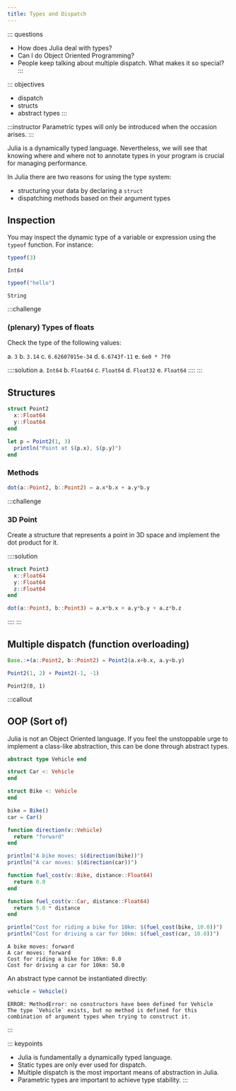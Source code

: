 ```yaml
---
title: Types and Dispatch
---
```

::: questions

- How does Julia deal with types?
- Can I do Object Oriented Programming?
- People keep talking about multiple dispatch. What makes it so special?
:::

::: objectives

- dispatch
- structs
- abstract types
:::

:::instructor
Parametric types will only be introduced when the occasion arises.
:::

Julia is a dynamically typed language. Nevertheless, we will see that knowing where and where not to annotate types in your program is crucial for managing performance.

In Julia there are two reasons for using the type system:

- structuring your data by declaring a `struct`
- dispatching methods based on their argument types

## Inspection

You may inspect the dynamic type of a variable or expression using the `typeof` function. For instance:

```julia
typeof(3)
```

```output
Int64
```

```julia
typeof("hello")
```

```output
String
```

:::challenge

### (plenary) Types of floats

Check the type of the following values:

a. `3`
b. `3.14`
c. `6.62607015e-34`
d. `6.6743f-11`
e. `6e0 * 7f0`

::::solution
a. `Int64`
b. `Float64`
c. `Float64`
d. `Float32`
e. `Float64`
::::
:::

## Structures

```julia
struct Point2
  x::Float64
  y::Float64
end
```

```julia
let p = Point2(1, 3)
  println("Point at $(p.x), $(p.y)")
end
```

### Methods

```julia
dot(a::Point2, b::Point2) = a.x*b.x + a.y*b.y
```

:::challenge

### 3D Point

Create a structure that represents a point in 3D space and implement the dot product for it.

::::solution

```julia
struct Point3
  x::Float64
  y::Float64
  z::Float64
end

dot(a::Point3, b::Point3) = a.x*b.x + a.y*b.y + a.z*b.z
```

::::
:::

## Multiple dispatch (function overloading)

```julia
Base.:+(a::Point2, b::Point2) = Point2(a.x+b.x, a.y+b.y)
```

```julia
Point2(1, 2) + Point2(-1, -1)
```

```output
Point2(0, 1)
```

:::callout

## OOP (Sort of)

Julia is not an Object Oriented language. If you feel the unstoppable urge to implement a class-like abstraction, this can be done through abstract types.

```julia
abstract type Vehicle end

struct Car <: Vehicle
end

struct Bike <: Vehicle
end

bike = Bike()
car = Car()

function direction(v::Vehicle)
  return "forward"
end

println("A bike moves: $(direction(bike))")
println("A car moves: $(direction(car))")

function fuel_cost(v::Bike, distance::Float64)
  return 0.0
end

function fuel_cost(v::Car, distance::Float64)
  return 5.0 * distance
end

println("Cost for riding a bike for 10km: $(fuel_cost(bike, 10.0))")
println("Cost for driving a car for 10km: $(fuel_cost(car, 10.0))")
```

```output
A bike moves: forward
A car moves: forward
Cost for riding a bike for 10km: 0.0
Cost for driving a car for 10km: 50.0
```

An abstract type cannot be instantiated directly:

```julia
vehicle = Vehicle()
```

```output
ERROR: MethodError: no constructors have been defined for Vehicle
The type `Vehicle` exists, but no method is defined for this combination of argument types when trying to construct it.
```

:::

::: keypoints

- Julia is fundamentally a dynamically typed language.
- Static types are only ever used for dispatch.
- Multiple dispatch is the most important means of abstraction in Julia.
- Parametric types are important to achieve type stability.
:::

